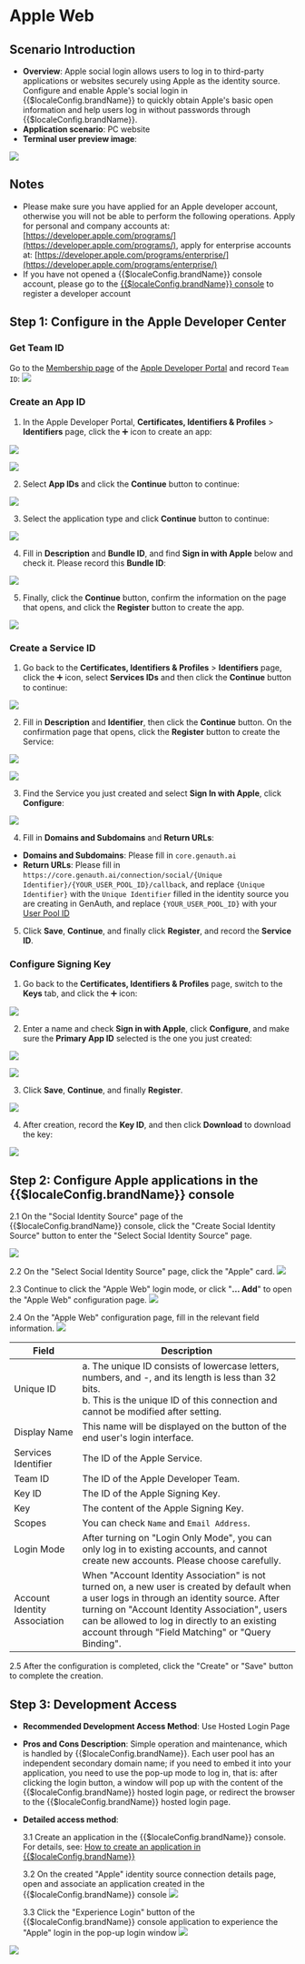 # Apple Web

<LastUpdated />

## Scenario Introduction

- **Overview**: Apple social login allows users to log in to third-party applications or websites securely using Apple as the identity source. Configure and enable Apple's social login in {{$localeConfig.brandName}} to quickly obtain Apple's basic open information and help users log in without passwords through {{$localeConfig.brandName}}.
- **Application scenario**: PC website
- **Terminal user preview image**:

![](./images/login.jpg)

## Notes

- Please make sure you have applied for an Apple developer account, otherwise you will not be able to perform the following operations. Apply for personal and company accounts at: [https://developer.apple.com/programs/](https://developer.apple.com/programs/), apply for enterprise accounts at: [https://developer.apple.com/programs/enterprise/](https://developer.apple.com/programs/enterprise/)
- If you have not opened a {{$localeConfig.brandName}} console account, please go to the [{{$localeConfig.brandName}} console](https://www.genauth.ai/) to register a developer account

## Step 1: Configure in the Apple Developer Center

### Get Team ID

Go to the [Membership page](https://developer.apple.com/account/#/membership) of the [Apple Developer Portal](https://developer.apple.com/account/#) and record `Team ID`:
![](~@imagesZhCn/guides/connections/apple/step1-1.jpg)

### Create an App ID

1. In the Apple Developer Portal, **Certificates, Identifiers & Profiles** > **Identifiers** page, click the ➕ icon to create an app:

![](~@imagesZhCn/guides/connections/apple/step1-2.jpg)

![](~@imagesZhCn/guides/connections/apple/step1-3.jpg)

2. Select **App IDs** and click the **Continue** button to continue:

![](~@imagesZhCn/guides/connections/apple/step1-4.jpg)

3. Select the application type and click **Continue** button to continue:

![](~@imagesZhCn/guides/connections/apple/step1-5.jpg)

4. Fill in **Description** and **Bundle ID**, and find **Sign in with Apple** below and check it. Please record this **Bundle ID**:

![](~@imagesZhCn/guides/connections/apple/step1-6.jpg)

5. Finally, click the **Continue** button, confirm the information on the page that opens, and click the **Register** button to create the app.

![](~@imagesZhCn/guides/connections/apple/step1-7.jpg)

### Create a Service ID

1. Go back to the **Certificates, Identifiers & Profiles** > **Identifiers** page, click the ➕ icon, select **Services IDs** and then click the **Continue** button to continue:

![](~@imagesZhCn/guides/connections/apple/step1-8.jpg)

2. Fill in **Description** and **Identifier**, then click the **Continue** button. On the confirmation page that opens, click the **Register** button to create the Service:

![](~@imagesZhCn/guides/connections/apple/step1-9.jpg)

![](~@imagesZhCn/guides/connections/apple/step1-10.jpg)

3. Find the Service you just created and select **Sign In with Apple**, click **Configure**:

![](~@imagesZhCn/guides/connections/apple/step1-11.jpg)

4. Fill in **Domains and Subdomains** and **Return URLs**:

- **Domains and Subdomains**: Please fill in `core.genauth.ai`
- **Return URLs**: Please fill in `https://core.genauth.ai/connection/social/{Unique Identifier}/{YOUR_USER_POOL_ID}/callback`, and replace `{Unique Identifier}` with the `Unique Identifier` filled in the identity source you are creating in GenAuth, and replace `{YOUR_USER_POOL_ID}` with your [User Pool ID](/guides/faqs/get-userpool-id-and-secret.md)

5. Click **Save**, **Continue**, and finally click **Register**, and record the **Service ID**.

### Configure Signing Key

1. Go back to the **Certificates, Identifiers & Profiles** page, switch to the **Keys** tab, and click the ➕ icon:

![](~@imagesZhCn/guides/connections/apple/step1-12.jpg)

2. Enter a name and check **Sign in with Apple**, click **Configure**, and make sure the **Primary App ID** selected is the one you just created:

![](~@imagesZhCn/guides/connections/apple/step1-13.jpg)

![](~@imagesZhCn/guides/connections/apple/step1-14.jpg)

3. Click **Save**, **Continue**, and finally **Register**.

![](~@imagesZhCn/guides/connections/apple/step1-15.jpg)

4. After creation, record the **Key ID**, and then click **Download** to download the key:

![](~@imagesZhCn/guides/connections/apple/step1-16.jpg)

## Step 2: Configure Apple applications in the {{$localeConfig.brandName}} console

2.1 On the "Social Identity Source" page of the {{$localeConfig.brandName}} console, click the "Create Social Identity Source" button to enter the "Select Social Identity Source" page.

![](~@imagesZhCn/guides/connections/create-social-idp.jpg)

2.2 On the "Select Social Identity Source" page, click the "Apple" card.
![](./images/add-app-1.jpg)

2.3 Continue to click the "Apple Web" login mode, or click "**… Add**" to open the "Apple Web" configuration page.
![](./images/add-app-2.jpg)

2.4 On the "Apple Web" configuration page, fill in the relevant field information.
![](./images/add-app-3.jpg)

| Field                        | Description                                                                                                                                                                                                                                                                                         |
| ---------------------------- | --------------------------------------------------------------------------------------------------------------------------------------------------------------------------------------------------------------------------------------------------------------------------------------------------- |
| Unique ID                    | a. The unique ID consists of lowercase letters, numbers, and -, and its length is less than 32 bits. <br />b. This is the unique ID of this connection and cannot be modified after setting.                                                                                                        |
| Display Name                 | This name will be displayed on the button of the end user's login interface.                                                                                                                                                                                                                        |
| Services Identifier          | The ID of the Apple Service.                                                                                                                                                                                                                                                                        |
| Team ID                      | The ID of the Apple Developer Team.                                                                                                                                                                                                                                                                 |
| Key ID                       | The ID of the Apple Signing Key.                                                                                                                                                                                                                                                                    |
| Key                          | The content of the Apple Signing Key.                                                                                                                                                                                                                                                               |
| Scopes                       | You can check `Name` and `Email Address`.                                                                                                                                                                                                                                                           |
| Login Mode                   | After turning on "Login Only Mode", you can only log in to existing accounts, and cannot create new accounts. Please choose carefully.                                                                                                                                                              |
| Account Identity Association | When "Account Identity Association" is not turned on, a new user is created by default when a user logs in through an identity source. After turning on "Account Identity Association", users can be allowed to log in directly to an existing account through "Field Matching" or "Query Binding". |

2.5 After the configuration is completed, click the "Create" or "Save" button to complete the creation.

## Step 3: Development Access

- **Recommended Development Access Method**: Use Hosted Login Page
- **Pros and Cons Description**: Simple operation and maintenance, which is handled by {{$localeConfig.brandName}}. Each user pool has an independent secondary domain name; if you need to embed it into your application, you need to use the pop-up mode to log in, that is: after clicking the login button, a window will pop up with the content of the {{$localeConfig.brandName}} hosted login page, or redirect the browser to the {{$localeConfig.brandName}} hosted login page.
- **Detailed access method**:

  3.1 Create an application in the {{$localeConfig.brandName}} console. For details, see: [How to create an application in {{$localeConfig.brandName}}](/guides/app-new/create-app/create-app.md)

  3.2 On the created "Apple" identity source connection details page, open and associate an application created in the {{$localeConfig.brandName}} console
  ![](./images/step3.2.jpg)

  3.3 Click the "Experience Login" button of the {{$localeConfig.brandName}} console application to experience the "Apple" login in the pop-up login window
  ![](./images/step3.3-1.jpg)

![](./images/step3.3-2.jpg)
